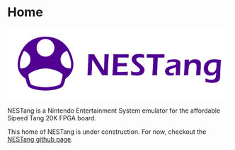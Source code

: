 # Home

<center><img src="assets/logo.png" width="500"/></center>

NESTang is a Nintendo Entertainment System emulator for the affordable Sipeed Tang 20K FPGA board.

This home of NESTang is under construction. For now, checkout the [NESTang github page](https://github.com/nand2mario/nestang). 

